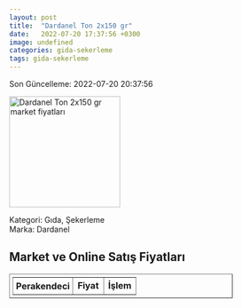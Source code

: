 ```yaml
---
layout: post
title:  "Dardanel Ton 2x150 gr"
date:   2022-07-20 17:37:56 +0300
image: undefined
categories: gida-sekerleme
tags: gida-sekerleme
---
```


Son Güncelleme: 2022-07-20 20:37:56

<img src="undefined" width="200" alt="Dardanel Ton 2x150 gr market fiyatları" />

Kategori: Gıda, Şekerleme
<br />
Marka: Dardanel

<h2>Market ve Online Satış Fiyatları</h2>

<table border="1" style="padding: 5px;width:80%;">
  <tr>
    <td style="padding: 5px;"><strong>Perakendeci</strong></td>
    <td><strong>Fiyat</strong></td>
    <td><strong>İşlem</strong></td>
  </tr>
  
</table>

